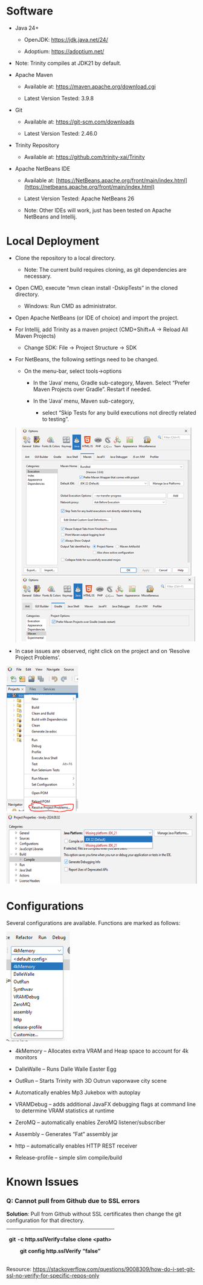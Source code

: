 # Software

- Java 24+

  - OpenJDK: <https://jdk.java.net/24/>

  - Adoptium: <https://adoptium.net/>

- Note: Trinity compiles at JDK21 by default.

- Apache Maven

  - Available at: <https://maven.apache.org/download.cgi>

  - Latest Version Tested: 3.9.8

- Git

  - Available at: <https://git-scm.com/downloads>

  - Latest Version Tested: 2.46.0

- Trinity Repository

  - Available at: <https://github.com/trinity-xai/Trinity>

- Apache NetBeans IDE

  - Available at:
    [https://NetBeans.apache.org/front/main/index.html](https://netbeans.apache.org/front/main/index.html)

  - Latest Version Tested: Apache NetBeans 26

  - Note: Other IDEs will work, just has been tested on Apache NetBeans
    and Intellij.

# Local Deployment

- Clone the repository to a local directory.

  - Note: The current build requires cloning, as git dependencies are
    necessary.

- Open CMD, execute “mvn clean install -DskipTests” in the cloned
  directory.

  - Windows: Run CMD as administrator.

- Open Apache NetBeans (or IDE of choice) and import the project.

- For Intellij, add Trinity as a maven project (CMD+Shift+A -\> Reload
  All Maven Projects)

  - Change SDK: File -\> Project Structure -\> SDK

- For NetBeans, the following settings need to be changed.

  - On the menu-bar, select tools-\>options

    - In the ‘Java’ menu, Gradle sub-category, Maven. Select “Prefer
      Maven Projects over Gradle”. Restart if needed.

    - In the ‘Java’ menu, Maven sub-category,

      - select “Skip Tests for any build executions not directly related
        to testing”.

> <img src="media/image1.png" style="width:4.68896in;height:4.07879in" />
>
> <img src="media/image2.png" style="width:4.78946in;height:1.7807in" />

- In case issues are observed, right click on the project and on
  ‘Resolve Project Problems’.

<img src="media/image3.png" style="width:1.97793in;height:4.01602in" />

<img src="media/image4.png" style="width:6.5in;height:1.94514in" />

# Configurations

Several configurations are available. Functions are marked as follows:

<img src="media/image5.png" style="width:1.75024in;height:3.02126in" />

- 4kMemory – Allocates extra VRAM and Heap space to account for 4k
  monitors

- DalleWalle – Runs Dalle Walle Easter Egg

- OutRun – Starts Trinity with 3D Outrun vaporwave city scene

- Automatically enables Mp3 Jukebox with autoplay

- VRAMDebug – adds additional JavaFX debugging flags at command line to
  determine VRAM statistics at runtime

- ZeroMQ – automatically enables ZeroMQ listener/subscriber

- Assembly – Generates “Fat” assembly jar

- http – automatically enables HTTP REST receiver

- Release-profile – simple slim compile/build

# Known Issues

### Q: Cannot pull from Github due to SSL errors

**Solution**: Pull from Github without SSL certificates then change the
git configuration for that directory.

<table>
<colgroup>
<col style="width: 100%" />
</colgroup>
<thead>
<tr>
<th><p>git -c http.sslVerify=false clone &lt;path&gt;</p>
<p>git config http.sslVerify “false”</p></th>
</tr>
</thead>
<tbody>
</tbody>
</table>

Resource:
<https://stackoverflow.com/questions/9008309/how-do-i-set-git-ssl-no-verify-for-specific-repos-only>